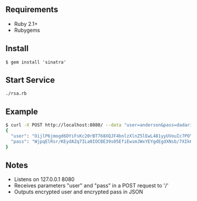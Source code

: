 ## Requirements

- Ruby 2.1+
- Rubygems

## Install

`$ gem install 'sinatra'`

## Start Service

`./rsa.rb`

## Example

```sh
$ curl -X POST http://localhost:8080/ --data "user=anderson&pass=dadario"
{
  "user": "OijlP6jmogd6DYiFsKc20rBT768XQJF4bnlzXlnZ5lEwL481yyUVouIc7POYaaqNTPVKsdTYKhgbpMXKzDbuL80xyoxVMzUz+sgjdeN/cwa2oTa25g7d/9mMSiBS16umESk2ftsxLcXUW+HY7o0U8wG4XI05NdZzX1QhCscK92c=",
  "pass": "WjpqElRsr/KEydAZq7ILa0IOCBE39s05EfiEwsmJWxYEYgdEgdXNsb/7XIk6B1FpzbOgQwwGV4TnAcza9rzD4922wBi4xgk837PGMYAPMSdSMqHYr2jmUWIRTwyK+8m5/q+nFrTROwOVdTcQITbo4bXmpknZdLx5rKtXZYr3cU4="
}
```

## Notes

- Listens on 127.0.0.1 8080
- Receives parameters "user" and "pass" in a POST request to '/'
- Outputs encrypted user and encrypted pass in JSON
